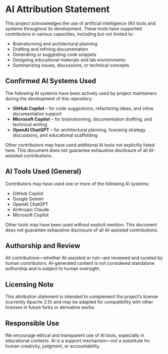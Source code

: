 # AI Attribution Statement

This project acknowledges the use of artificial intelligence (AI) tools and systems throughout its development. These tools have supported contributors in various capacities, including but not limited to:

- Brainstorming and architectural planning
- Drafting and refining documentation
- Generating or suggesting code snippets
- Designing educational materials and lab environments
- Summarizing issues, discussions, or technical concepts

## Confirmed AI Systems Used

The following AI systems have been actively used by project maintainers during the development of this repository:

- **GitHub Copilot** – for code suggestions, refactoring ideas, and inline documentation support
- **Microsoft Copilot** – for brainstorming, documentation drafting, and technical writing
- **OpenAI ChatGPT** – for architectural planning, licensing strategy discussions, and educational scaffolding

Other contributors may have used additional AI tools not explicitly listed here. This document does not guarantee exhaustive disclosure of all AI-assisted contributions.

## AI Tools Used (General)

Contributors may have used one or more of the following AI systems:
- GitHub Copilot
- Google Gemini
- OpenAI ChatGPT
- Anthropic Claude
- Microsoft Copilot

Other tools may have been used without explicit mention. This document does not guarantee exhaustive disclosure of all AI-assisted contributions.

## Authorship and Review

All contributions—whether AI-assisted or not—are reviewed and curated by human contributors. AI-generated content is not considered standalone authorship and is subject to human oversight.

## Licensing Note

This attribution statement is intended to complement the project’s license (currently Apache 2.0) and may be adapted for compatibility with other licenses in future forks or derivative works.

## Responsible Use

We encourage ethical and transparent use of AI tools, especially in educational contexts. AI is a support mechanism—not a substitute for human creativity, judgment, or accountability.
